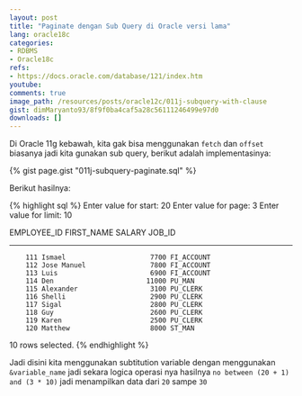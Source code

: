 ```yaml
---
layout: post
title: "Paginate dengan Sub Query di Oracle versi lama"
lang: oracle18c
categories:
- RDBMS
- Oracle18c
refs: 
- https://docs.oracle.com/database/121/index.htm
youtube: 
comments: true
image_path: /resources/posts/oracle12c/011j-subquery-with-clause
gist: dimMaryanto93/8f9f0ba4caf5a28c56111246499e97d0
downloads: []
---
```


Di Oracle 11g kebawah, kita gak bisa menggunakan `fetch` dan `offset` biasanya jadi kita gunakan sub query, berikut adalah implementasinya:

{% gist page.gist "011j-subquery-paginate.sql" %}

Berikut hasilnya:

{% highlight sql %}
Enter value for start: 20
Enter value for page: 3
Enter value for limit: 10

EMPLOYEE_ID FIRST_NAME               SALARY JOB_ID
----------- -------------------- ---------- ----------
        111 Ismael                     7700 FI_ACCOUNT
        112 Jose Manuel                7800 FI_ACCOUNT
        113 Luis                       6900 FI_ACCOUNT
        114 Den                       11000 PU_MAN
        115 Alexander                  3100 PU_CLERK
        116 Shelli                     2900 PU_CLERK
        117 Sigal                      2800 PU_CLERK
        118 Guy                        2600 PU_CLERK
        119 Karen                      2500 PU_CLERK
        120 Matthew                    8000 ST_MAN

10 rows selected.
{% endhighlight %}

Jadi disini kita menggunakan subtitution variable dengan menggunakan `&variable_name` jadi sekara logica operasi nya hasilnya `no between (20 + 1) and (3 * 10)` jadi menampilkan data dari `20` sampe `30`